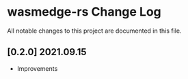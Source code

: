 # wasmedge-rs Change Log 

All notable changes to this project are documented in this file. 

## [0.2.0] 2021.09.15

- Improvements


